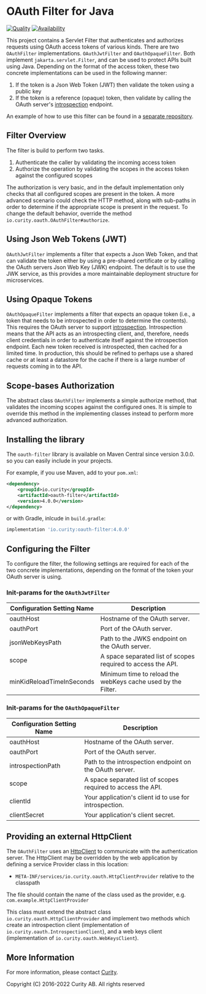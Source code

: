 # OAuth Filter for Java

[![Quality](https://img.shields.io/badge/quality-test-yellow)](https://curity.io/resources/code-examples/status/)
[![Availability](https://img.shields.io/badge/availability-source-blue)](https://curity.io/resources/code-examples/status/)

This project contains a Servlet Filter that authenticates and authorizes requests using OAuth access tokens of various kinds. There are two `OAuthFilter` implementations. `OAuthJwtFilter` and `OAuthOpaqueFilter`. Both implement `jakarta.servlet.Filter`, and can be used to protect APIs built using Java. Depending on the format of the access token, these two concrete implementations can be used in the following manner:

1. If the token is a Json Web Token (JWT) then validate the token using a public key
2. If the token is a reference (opaque) token, then validate by calling the OAuth server's
[introspection](https://tools.ietf.org/search/rfc7662) endpoint.

An example of how to use this filter can be found in a [separate repository](https://github.com/curityio/example-java-oauth-protected-api).

## Filter Overview

The filter is build to perform two tasks.

1. Authenticate the caller by validating the incoming access token
2. Authorize the operation by validating the scopes in the access token against the configured scopes

The authorization is very basic, and in the default implementation only checks that all configured scopes are present in the token. A more advanced scenario could check the HTTP method, along with sub-paths in order to determine if the appropriate scope is present in the request. To change the default behavior, override the method `io.curity.oauth.OAuthFilter#authorize`.

## Using Json Web Tokens (JWT)

`OAuthJwtFilter` implements a filter that expects a Json Web Token, and that can validate the token either by using a pre-shared certificate or by calling the OAuth servers Json Web Key (JWK) endpoint. The default is to use the JWK service, as this provides a more maintainable deployment structure for microservices.

## Using Opaque Tokens

`OAuthOpaqueFilter` implements a filter that expects an opaque token (i.e., a token that needs to be introspected in order to determine the contents). This requires the OAuth server to support [introspection](https://tools.ietf.org/search/rfc7662). Introspection means that the API acts as an introspecting client, and, therefore, needs client credentials in order to authenticate itself against the introspection endpoint. Each new token received is introspected, then cached for a limited time. In production, this should be refined to perhaps use a shared cache or at least a datastore for the cache if there is a large number of requests coming in to the API.

## Scope-bases Authorization

The abstract class `OAuthFilter` implements a simple authorize method, that validates the incoming scopes against the configured ones. It is simple to override this method in the implementing classes instead to perform more advanced authorization.

## Installing the library

The `oauth-filter` library is available on Maven Central since version 3.0.0. so you can easily include in your projects.

For example, if you use Maven, add to your `pom.xml`:

```xml
<dependency>
    <groupId>io.curity</groupId>
    <artifactId>oauth-filter</artifactId>
    <version>4.0.0</version>
</dependency>
```

or with Gradle, inlcude in `build.gradle`:

```groovy
implementation 'io.curity:oauth-filter:4.0.0'
```

## Configuring the Filter

To configure the filter, the following settings are required for each of the two concrete implementations, depending on the format of the token your OAuth server is using.

### Init-params for the `OAuthJwtFilter`

Configuration Setting Name | Description
---------------------------|----------------
oauthHost                  | Hostname of the OAuth server.
oauthPort                  | Port of the OAuth server.
jsonWebKeysPath            | Path to the JWKS endpoint on the OAuth server.
scope                      | A space separated list of scopes required to access the API.
minKidReloadTimeInSeconds  | Minimum time to reload the webKeys cache used by the Filter.

### Init-params for the `OAuthOpaqueFilter`

Configuration Setting Name | Description
---------------------------|----------------
oauthHost                  | Hostname of the OAuth server.
oauthPort                  | Port of the OAuth server.
introspectionPath          | Path to the introspection endpoint on the OAuth server.
scope                      | A space separated list of scopes required to access the API.
clientId                   | Your application's client id to use for introspection.
clientSecret               | Your application's client secret.

## Providing an external HttpClient

The `OAuthFilter` uses an [HttpClient](https://hc.apache.org/httpcomponents-client-ga/) to communicate with the authentication server. The HttpClient may be overridden by the web application by defining a service Provider class in this location:

* `META-INF/services/io.curity.oauth.HttpClientProvider` relative to the classpath

The file should contain the name of the class used as the provider, e.g. `com.example.HttpClientProvider`

This class must extend the abstract class `io.curity.oauth.HttpClientProvider` and implement two methods which create an introspection client (implementation of `io.curity.oauth.IntrospectionClient`), and a web keys client (implementation of `io.curity.oauth.WebKeysClient`).

## More Information

For more information, please contact [Curity](http://curity.io).

Copyright (C) 2016-2022 Curity AB. All rights reserved
